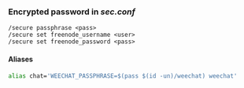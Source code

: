 ### Encrypted password in *sec.conf*

```
/secure passphrase <pass>
/secure set freenode_username <user>
/secure set freenode_password <pass>
```

#### Aliases

```sh
alias chat='WEECHAT_PASSPHRASE=$(pass $(id -un)/weechat) weechat'
```
